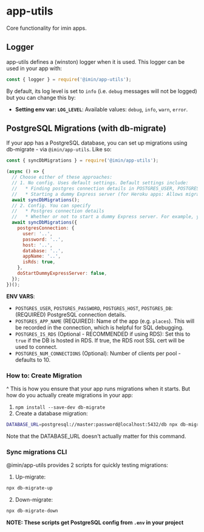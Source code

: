 # app-utils

Core functionality for imin apps.

## Logger

app-utils defines a (winston) logger when it is used. This logger can be used in your app with:

```js
const { logger } = require('@imin/app-utils');
```

By default, its log level is set to `info` (i.e. `debug` messages will not be logged) but you can change this by:

* **Setting env var: `LOG_LEVEL`**: Available values: `debug`, `info`, `warn`, `error`.

## PostgreSQL Migrations (with db-migrate)

If your app has a PostgreSQL database, you can set up migrations using db-migrate - via `@imin/app-utils`. Like so:

```js
const { syncDbMigrations } = require('@imin/app-utils');

(async () => {
  // Choose either of these approaches:
  // 1. No config. Uses default settings. Default settings include:
  //   * Finding postgres connection details in POSTGRES_USER, POSTGRES_PASSWORD, POSTGRES_HOST, POSTGRES_DB env vars.
  //   * Starting a dummy Express server (for Heroku apps: Allows migration to take longer than the Heroku app 30s boot timeout by launching a dummy express server which just returns 404 for all requests. The dummy express server is shut down once the migrations have been synced)
  await syncDbMigrations();
  // 2. Config. You can specify
  //   * Postgres connection details
  //   * Whether or not to start a dummy Express server. For example, you might set this to false if this app is not intended to run on Heroku
  await syncDbMigrations({
    postgresConnection: {
      user: '..',
      password: '..',
      host: '..',
      database: '..',
      appName: '..',
      isRds: true,
    },
    doStartDummyExpressServer: false,
  });
})();
```

**ENV VARS**:

* `POSTGRES_USER`, `POSTGRES_PASSWORD`, `POSTGRES_HOST`, `POSTGRES_DB`: (REQUIRED) PostgreSQL connection details.
* `POSTGRES_APP_NAME` (REQUIRED): Name of the app (e.g. `places`). This will be recorded in the connection, which is helpful for SQL debugging.
* `POSTGRES_IS_RDS` (Optional - RECOMMENDED if using RDS): Set this to `true` if the DB is hosted in RDS. If true, the RDS root SSL cert will be used to connect.
* `POSTGRES_NUM_CONNECTIONS` (Optional): Number of clients per pool - defaults to 10.

### How to: Create Migration

^ This is how you ensure that your app runs migrations when it starts. But how do you actually create migrations in your app:

1. `npm install --save-dev db-migrate`
2. Create a database migration:
  ```sh
  DATABASE_URL=postgresql://master:password@localhost:5432/db npx db-migrate create {{ migration-name }} --sql-file
  ```
  Note that the DATABASE_URL doesn't actually matter for this command.

### Sync migrations CLI

@imin/app-utils provides 2 scripts for quickly testing migrations:

1. Up-migrate:

  ```sh
  npx db-migrate-up
  ```
2. Down-migrate:

  ```sh
  npx db-migrate-down
  ```

**NOTE: These scripts get PostgreSQL config from `.env` in your project**
